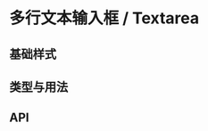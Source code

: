 # 多行文本输入框 / Textarea
## 基础样式


## 类型与用法


## API
<api-doc name="Textarea" :doc="require('./api.json')"></api-doc>

